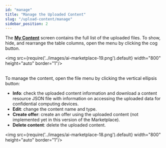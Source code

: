 ```yaml
---
id: "manage"
title: "Manage the Uploaded Content"
slug: "/upload-content/manage"
sidebar_position: 2
---
```


The [**My Content**](https://beta.marketplace.superprotocol.com/my-content) screen contains the full list of the uploaded files. To show, hide, and rearrange the table columns, open the menu by clicking the cog button.

<img src={require('../images/ai-marketplace-19.png').default} width="800" height="auto" border="1"/>
<br/>
<br/>

To manage the content, open the file menu by clicking the vertical ellipsis button:

- **Info**: check the uploaded content information and download a content resource JSON file with information on accessing the uploaded data for confidential computing devices.
- **Edit**: change the content name and type.
- **Create offer**: create an offer using the uploaded content (not implemented yet in this version of the Marketplace).
- **Delete content**: delete the uploaded content.

<img src={require('../images/ai-marketplace-18.png').default} width="800" height="auto" border="1"/>
<br/>
<br/>